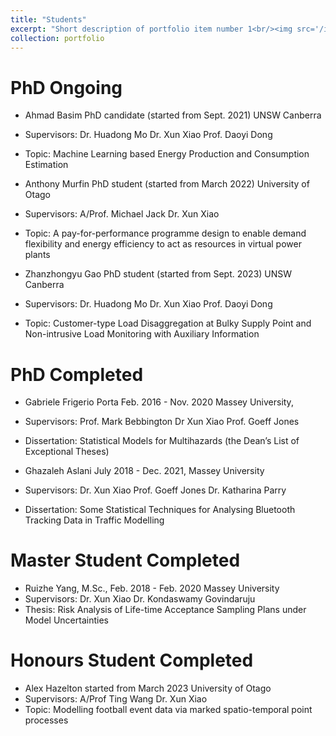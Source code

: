 ```yaml
---
title: "Students"
excerpt: "Short description of portfolio item number 1<br/><img src='/images/500x300.png'>"
collection: portfolio
---
```


PhD Ongoing
=========

- Ahmad Basim		PhD candidate (started from Sept. 2021) 	UNSW Canberra 
- Supervisors: Dr. Huadong Mo  	Dr. Xun Xiao 		Prof. Daoyi Dong 
- Topic: Machine Learning based Energy Production and Consumption Estimation

- Anthony Murfin	PhD student (started from March 2022)		University of Otago
- Supervisors: A/Prof. Michael Jack Dr. Xun Xiao
- Topic: A pay-for-performance programme design to enable demand flexibility and energy efficiency to act as resources in virtual power plants

- Zhanzhongyu Gao	PhD student (started from Sept. 2023)		UNSW Canberra
- Supervisors: Dr. Huadong Mo 	Dr. Xun Xiao 		Prof. Daoyi Dong 
- Topic: Customer-type Load Disaggregation at Bulky Supply Point and Non-intrusive Load Monitoring with Auxiliary Information

PhD Completed
=========

- Gabriele Frigerio Porta		Feb. 2016 - Nov. 2020		Massey University, 
- Supervisors: Prof. Mark Bebbington Dr Xun Xiao 	Prof. Goeff Jones 
- Dissertation: Statistical Models for Multihazards (the Dean’s List of Exceptional Theses)

- Ghazaleh Aslani		July 2018 - Dec. 2021, 		Massey University 
- Supervisors: Dr. Xun Xiao	Prof. Goeff Jones	Dr. Katharina Parry
- Dissertation: Some Statistical Techniques for Analysing Bluetooth Tracking Data in Traffic Modelling  

Master Student Completed
=========

- Ruizhe Yang, M.Sc., 		Feb. 2018 - Feb. 2020 		Massey University
- Supervisors: Dr. Xun Xiao	Dr. Kondaswamy Govindaruju 
- Thesis: Risk Analysis of Life-time Acceptance Sampling Plans under Model Uncertainties

Honours Student Completed
=========

- Alex Hazelton			started from March 2023		University of Otago 
- Supervisors: A/Prof Ting Wang 	Dr. Xun Xiao 
- Topic: Modelling football event data via marked spatio-temporal point processes 
